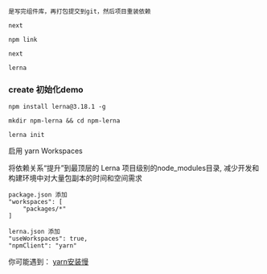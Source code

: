 ```
是写完组件库，再打包提交到git，然后项目重装依赖

next

npm link 

next

lerna
```

### create 初始化demo
```
npm install lerna@3.18.1 -g

mkdir npm-lerna && cd npm-lerna

lerna init
```

启用 yarn Workspaces

将依赖关系“提升”到最顶层的 Lerna 项目级别的node_modules目录, 减少开发和构建环境中对大量包副本的时间和空间需求
```
package.json 添加
"workspaces": [
    "packages/*"
]

lerna.json 添加
"useWorkspaces": true,
"npmClient": "yarn"
```


你可能遇到： [yarn安装慢](https://juejin.cn/post/6844903574216900621)